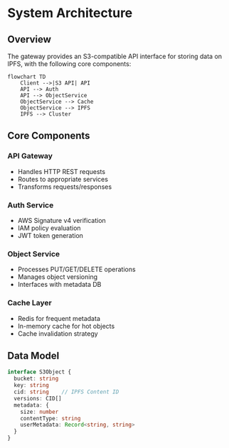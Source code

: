 # System Architecture

## Overview
The gateway provides an S3-compatible API interface for storing data on IPFS, with the following core components:

```mermaid
flowchart TD
    Client -->|S3 API| API
    API --> Auth
    API --> ObjectService
    ObjectService --> Cache
    ObjectService --> IPFS
    IPFS --> Cluster
```

## Core Components

### API Gateway
- Handles HTTP REST requests
- Routes to appropriate services
- Transforms requests/responses

### Auth Service
- AWS Signature v4 verification
- IAM policy evaluation
- JWT token generation

### Object Service
- Processes PUT/GET/DELETE operations
- Manages object versioning
- Interfaces with metadata DB

### Cache Layer
- Redis for frequent metadata
- In-memory cache for hot objects
- Cache invalidation strategy

## Data Model

```typescript
interface S3Object {
  bucket: string
  key: string
  cid: string    // IPFS Content ID
  versions: CID[]
  metadata: {
    size: number
    contentType: string
    userMetadata: Record<string, string>
  }
}